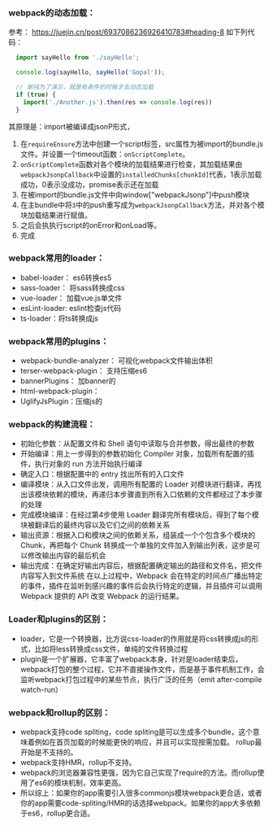 ### webpack的动态加载：
参考： https://juejin.cn/post/6937086236926410783#heading-8
如下列代码：
```js
  import sayHello from './sayHello';

  console.log(sayHello, sayHello('Gopal'));

  // 单纯为了演示，就是有条件的时候才去动态加载
  if (true) {
    import('./Another.js').then(res => console.log(res))
  }
```
其原理是：import被编译成jsonP形式，
1. 在`requireEnsure`方法中创建一个script标签，src属性为被import的bundle.js文件。并设置一个timeout函数：`onScriptComplete`。
2. `onScriptComplete`函数对各个模块的加载结果进行检查，其加载结果由`webpackJsonpCallback`中设置的`installedChunks[chunkId]`代表，1表示加载成功，0表示没成功，promise表示还在加载
3. 在被import的bundle.js文件中向window["webpackJsonp"]中push模块
4. 在主bundle中将`3`中的push重写成为`webpackJsonpCallback`方法，并对各个模块加载结果进行赋值。
5. 之后会执执行script的onError和onLoad等。
6. 完成

### webpack常用的loader：
- babel-loader： es6转换es5
- sass-loader： 将sass转换成css
- vue-loader： 加载vue.js单文件
- esLint-loader: eslint检查js代码
- ts-loader：将ts转换成js

### webpack常用的plugins：
- webpack-bundle-analyzer： 可视化webpack文件输出体积
- terser-webpack-plugin： 支持压缩es6
- bannerPlugins： 加banner的
- html-webpack-plugin：
- UglifyJsPlugin：压缩js的



### webpack的构建流程：
- 初始化参数：从配置文件和 Shell 语句中读取与合并参数，得出最终的参数
- 开始编译：用上一步得到的参数初始化 Compiler 对象，加载所有配置的插件，执行对象的 run 方法开始执行编译
- 确定入口：根据配置中的 entry 找出所有的入口文件
- 编译模块：从入口文件出发，调用所有配置的 Loader 对模块进行翻译，再找出该模块依赖的模块，再递归本步骤直到所有入口依赖的文件都经过了本步骤的处理
- 完成模块编译：在经过第4步使用 Loader 翻译完所有模块后，得到了每个模块被翻译后的最终内容以及它们之间的依赖关系
- 输出资源：根据入口和模块之间的依赖关系，组装成一个个包含多个模块的 Chunk，再把每个 Chunk 转换成一个单独的文件加入到输出列表，这步是可以修改输出内容的最后机会
- 输出完成：在确定好输出内容后，根据配置确定输出的路径和文件名，把文件内容写入到文件系统
在以上过程中，Webpack 会在特定的时间点广播出特定的事件，插件在监听到感兴趣的事件后会执行特定的逻辑，并且插件可以调用 Webpack 提供的 API 改变 Webpack 的运行结果。

### Loader和plugins的区别：
- loader，它是一个转换器，比方说css-loader的作用就是将css转换成js的形式，比如将less转换成css文件，单纯的文件转换过程
- plugin是一个扩展器，它丰富了webpack本身，针对是loader结束后，webpack打包的整个过程，它并不直接操作文件，而是基于事件机制工作，会监听webpack打包过程中的某些节点，执行广泛的任务（emit after-compile  watch-run）


### webpack和rollup的区别：
- webpack支持code spliting，code spliting是可以生成多个bundle，这个意味着例如在首页加载的时候能更快的响应，并且可以实现按需加载。 rollup最开始是不支持的。
- webpack支持HMR，rollup不支持。
- webpack的浏览器兼容性更强，因为它自己实现了require的方法。而rollup使用了es6的模块机制，效率更高。
- 所以综上：如果你的app需要引入很多commonjs模块webpack更合适，或者你的app需要code-spliting/HMR的话选择webpack。如果你的app大多依赖于es6，rollup更合适。




